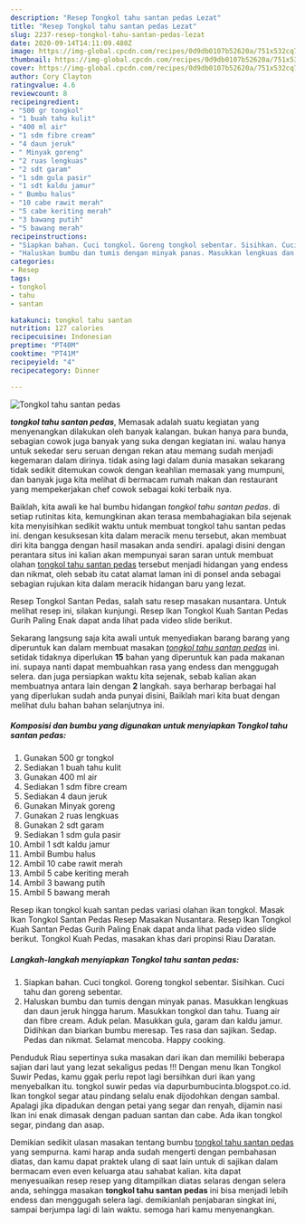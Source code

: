 ```yaml
---
description: "Resep Tongkol tahu santan pedas Lezat"
title: "Resep Tongkol tahu santan pedas Lezat"
slug: 2237-resep-tongkol-tahu-santan-pedas-lezat
date: 2020-09-14T14:11:09.480Z
image: https://img-global.cpcdn.com/recipes/0d9db0107b52620a/751x532cq70/tongkol-tahu-santan-pedas-foto-resep-utama.jpg
thumbnail: https://img-global.cpcdn.com/recipes/0d9db0107b52620a/751x532cq70/tongkol-tahu-santan-pedas-foto-resep-utama.jpg
cover: https://img-global.cpcdn.com/recipes/0d9db0107b52620a/751x532cq70/tongkol-tahu-santan-pedas-foto-resep-utama.jpg
author: Cory Clayton
ratingvalue: 4.6
reviewcount: 8
recipeingredient:
- "500 gr tongkol"
- "1 buah tahu kulit"
- "400 ml air"
- "1 sdm fibre cream"
- "4 daun jeruk"
- " Minyak goreng"
- "2 ruas lengkuas"
- "2 sdt garam"
- "1 sdm gula pasir"
- "1 sdt kaldu jamur"
- " Bumbu halus"
- "10 cabe rawit merah"
- "5 cabe keriting merah"
- "3 bawang putih"
- "5 bawang merah"
recipeinstructions:
- "Siapkan bahan. Cuci tongkol. Goreng tongkol sebentar. Sisihkan. Cuci tahu dan goreng sebentar."
- "Haluskan bumbu dan tumis dengan minyak panas. Masukkan lengkuas dan daun jeruk hingga harum. Masukkan tongkol dan tahu. Tuang air dan fibre cream. Aduk pelan. Masukkan gula, garam dan kaldu jamur. Didihkan dan biarkan bumbu meresap. Tes rasa dan sajikan. Sedap. Pedas dan nikmat. Selamat mencoba. Happy cooking."
categories:
- Resep
tags:
- tongkol
- tahu
- santan

katakunci: tongkol tahu santan 
nutrition: 127 calories
recipecuisine: Indonesian
preptime: "PT40M"
cooktime: "PT41M"
recipeyield: "4"
recipecategory: Dinner

---
```



![Tongkol tahu santan pedas](https://img-global.cpcdn.com/recipes/0d9db0107b52620a/751x532cq70/tongkol-tahu-santan-pedas-foto-resep-utama.jpg)

<b><i>tongkol tahu santan pedas</i></b>, Memasak adalah suatu kegiatan yang menyenangkan dilakukan oleh banyak kalangan. bukan hanya para bunda, sebagian cowok juga banyak yang suka dengan kegiatan ini. walau hanya untuk sekedar seru seruan dengan rekan atau memang sudah menjadi kegemaran dalam dirinya. tidak asing lagi dalam dunia masakan sekarang tidak sedikit ditemukan cowok dengan keahlian memasak yang mumpuni, dan banyak juga kita melihat di bermacam rumah makan dan restaurant yang mempekerjakan chef cowok sebagai koki terbaik nya.

Baiklah, kita awali ke hal bumbu hidangan <i>tongkol tahu santan pedas</i>. di setiap rutinitas kita, kemungkinan akan terasa membahagiakan bila sejenak kita menyisihkan sedikit waktu untuk membuat tongkol tahu santan pedas ini. dengan kesuksesan kita dalam meracik menu tersebut, akan membuat diri kita bangga dengan hasil masakan anda sendiri. apalagi disini dengan perantara situs ini kalian akan mempunyai saran saran untuk membuat olahan <u>tongkol tahu santan pedas</u> tersebut menjadi hidangan yang endess dan nikmat, oleh sebab itu catat alamat laman ini di ponsel anda sebagai sebagian rujukan kita dalam meracik hidangan baru yang lezat.

Resep Tongkol Santan Pedas, salah satu resep masakan nusantara. Untuk melihat resep ini, silakan kunjungi. Resep Ikan Tongkol Kuah Santan Pedas Gurih Paling Enak dapat anda lihat pada video slide berikut.


Sekarang langsung saja kita awali untuk menyediakan barang barang yang diperuntuk kan dalam membuat masakan <u><i>tongkol tahu santan pedas</i></u> ini. setidak tidaknya diperlukan <b>15</b> bahan yang diperuntuk kan pada makanan ini. supaya nanti dapat membuahkan rasa yang endess dan menggugah selera. dan juga persiapkan waktu kita sejenak, sebab kalian akan membuatnya antara lain dengan <b>2</b> langkah. saya berharap berbagai hal yang diperlukan sudah anda punyai disini, Baiklah mari kita buat dengan melihat dulu bahan bahan selanjutnya ini.

<!--inarticleads1-->

##### Komposisi dan bumbu yang digunakan untuk menyiapkan Tongkol tahu santan pedas:

1. Gunakan 500 gr tongkol
1. Sediakan 1 buah tahu kulit
1. Gunakan 400 ml air
1. Sediakan 1 sdm fibre cream
1. Sediakan 4 daun jeruk
1. Gunakan  Minyak goreng
1. Gunakan 2 ruas lengkuas
1. Gunakan 2 sdt garam
1. Sediakan 1 sdm gula pasir
1. Ambil 1 sdt kaldu jamur
1. Ambil  Bumbu halus
1. Ambil 10 cabe rawit merah
1. Ambil 5 cabe keriting merah
1. Ambil 3 bawang putih
1. Ambil 5 bawang merah


Resep ikan tongkol kuah santan pedas variasi olahan ikan tongkol. Masak Ikan Tongkol Santan Pedas Resep Masakan Nusantara. Resep Ikan Tongkol Kuah Santan Pedas Gurih Paling Enak dapat anda lihat pada video slide berikut. Tongkol Kuah Pedas, masakan khas dari propinsi Riau Daratan. 

<!--inarticleads2-->

##### Langkah-langkah menyiapkan Tongkol tahu santan pedas:

1. Siapkan bahan. Cuci tongkol. Goreng tongkol sebentar. Sisihkan. Cuci tahu dan goreng sebentar.
1. Haluskan bumbu dan tumis dengan minyak panas. Masukkan lengkuas dan daun jeruk hingga harum. Masukkan tongkol dan tahu. Tuang air dan fibre cream. Aduk pelan. Masukkan gula, garam dan kaldu jamur. Didihkan dan biarkan bumbu meresap. Tes rasa dan sajikan. Sedap. Pedas dan nikmat. Selamat mencoba. Happy cooking.


Penduduk Riau sepertinya suka masakan dari ikan dan memiliki beberapa sajian dari laut yang lezat sekaligus pedas !!! Dengan menu Ikan Tongkol Suwir Pedas, kamu ggak perlu repot lagi bersihkan duri ikan yang menyebalkan itu. tongkol suwir pedas via dapurbumbucinta.blogspot.co.id. Ikan tongkol segar atau pindang selalu enak dijodohkan dengan sambal. Apalagi jika dipadukan dengan petai yang segar dan renyah, dijamin nasi Ikan ini enak dimasak dengan paduan santan dan cabe. Ada ikan tongkol segar, pindang dan asap. 

Demikian sedikit ulasan masakan tentang bumbu <u>tongkol tahu santan pedas</u> yang sempurna. kami harap anda sudah mengerti dengan pembahasan diatas, dan kamu dapat praktek ulang di saat lain untuk di sajikan dalam bermacam even even keluarga atau sahabat kalian. kita dapat menyesuaikan resep resep yang ditampilkan diatas selaras dengan selera anda, sehingga masakan <b>tongkol tahu santan pedas</b> ini bisa menjadi lebih endess dan menggugah selera lagi. demikianlah penjabaran singkat ini, sampai berjumpa lagi di lain waktu. semoga hari kamu menyenangkan.
